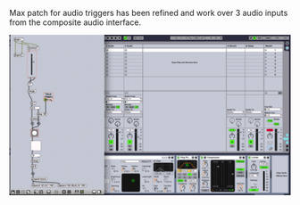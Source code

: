 Max patch for audio triggers has been refined and work over 3 audio inputs from the composite audio interface.

![Example Image](../project_images/maxPatch.png?raw=true "Example Image")


